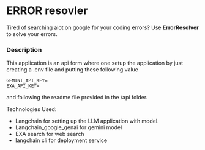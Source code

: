 # ERROR resovler

Tired of searching alot on google for your coding errors? Use **ErrorResolver** to solve your errors.

### Description 

This application is an api form where one setup the application by just creating a .env file and putting these following value
```
GEMINI_API_KEY=
EXA_API_KEY=
```
and following the readme file provided in the /api folder.

Technologies Used:
* Langchain for setting up the LLM application with model.
* Langchain_google_genai for gemini model
* EXA search for web search
* langchain cli for deployment service
